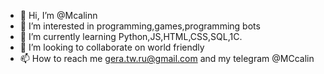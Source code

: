 - 👋 Hi, I’m @Mcalinn
- 👀 I’m interested in programming,games,programming bots 
- 🌱 I’m currently learning Python,JS,HTML,CSS,SQL,1C. 
- 💞️ I’m looking to collaborate on world friendly 
- 📫 How to reach me gera.tw.ru@gmail.com and my telegram @MCcalin

<!---
Mcalinn/Mcalinn is a ✨ special ✨ repository because its `README.md` (this file) appears on your GitHub profile.
You can click the Preview link to take a look at your changes.
--->
